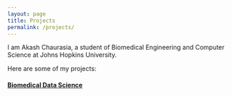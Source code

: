 ```yaml
---
layout: page
title: Projects
permalink: /projects/
---
```


I am Akash Chaurasia, a student of Biomedical Engineering and Computer Science at Johns Hopkins University.

Here are some of my projects:

#### [Biomedical Data Science](https://github.com/akashc1/projects/tree/master/data-science#data-science)
